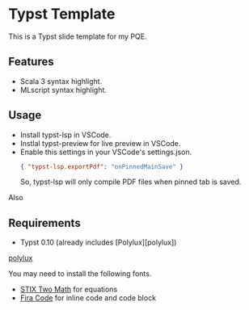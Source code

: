 # Typst Template

This is a Typst slide template for my PQE.

## Features

- Scala 3 syntax highlight.
- MLscript syntax highlight.

## Usage

- Install typst-lsp in VSCode.
- Instlal typst-preview for live preview in VSCode.
- Enable this settings in your VSCode's settings.json.
  ```json
  { "typst-lsp.exportPdf": "onPinnedMainSave" }
  ```
  So, typst-lsp will only compile PDF files when pinned tab is saved.

Also

## Requirements

- Typst 0.10 (already includes [Polylux][polylux])

[polylux](https://github.com/andreasKroepelin/polylux)

You may need to install the following fonts.

- [STIX Two Math](https://github.com/stipub/stixfonts) for equations
- [Fira Code](https://github.com/tonsky/FiraCode) for inline code and code block
